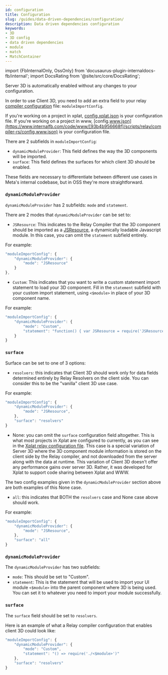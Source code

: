```yaml
---
id: configuration
title: Configuration
slug: /guides/data-driven-dependencies/configuration/
description: Data driven dependencies configuration
keywords:
- 3D
- 3D config
- data driven dependencies
- module
- match
- MatchContainer
---
```

import {FbInternalOnly, OssOnly} from 'docusaurus-plugin-internaldocs-fb/internal';
import DocsRating from '@site/src/core/DocsRating';

Server 3D is automatically enabled without any changes to your configuration.

In order to use Client 3D, you need to add an extra field to your relay [compiler configuration](https://relay.dev/docs/getting-started/installation-and-setup/#compiler-configuration) file: `moduleImportConfig`.

<FbInternalOnly>

If you're working on a project in xplat, [config.xplat.json](https://www.internalfb.com/code/fbsource/[3b58a2b59826]/xplat/relay/compiler-rs/config.xplat.json) is your configuration file. If you're working on a
project in www, [config.www.json](https://www.internalfb.com/code/www/[93b4b956668f]/scripts/relay/compiler-rs/config.www.json) is your configuration file.

</FbInternalOnly>


There are 2 subfields in `moduleImportConfig`:
- `dynamicModuleProvider`: This field defines the way the 3D components will be imported.
- `surface`: This field defines the surfaces for which client 3D should be enabled.

These fields are necessary to differentiate between different use cases in Meta's internal codebase, but in OSS they're more straightforward.

<FbInternalOnly>

### `dynamicModuleProvider`

`dynamicModuleProvider` has 2 subfields: `mode` and `statement`.

There are 2 modes that `dynamicModuleProvider` can be set to:
- `JSResource`: This indicates to the Relay Compiler that the 3D component should be imported as a [JSResource](https://www.internalfb.com/intern/wiki/Static_Resources/haste_comet/JSResource/), a dynamically loadable Javascript module. In this case, you can omit the `statement` subfield entirely.

For example:

```js
"moduleImportConfig": {
    "dynamicModuleProvider": {
        "mode": "JSResource"
    }
},
```

- `Custom`: This indicates that you want to write a custom statement import statement to load your 3D component. Fill in the `statement`
subfield with your custom import statement, using `<$module>` in place of your 3D component name.

For example:
```js
"moduleImportConfig": {
    "dynamicModuleProvider": {
        "mode": "Custom",
        "statement": "function() { var JSResource = require('JSResource'); return JSResource('m#<$module>'); }"
    }
}
```

### `surface`

Surface can be set to one of 3 options:
- `resolvers`: this indicates that Client 3D should work only for data fields determined entirely by Relay Resolvers on the client side. You can consider this to be the "vanilla" client 3D use case.

For example:
```js
"moduleImportConfig": {
    "dynamicModuleProvider": {
        "mode": "JSResource",
    },
    "surface": "resolvers"
}
```

- None: you can omit the `surface` configuration field altogether. This is what most projects in Xplat are configured to currently, as
you can see in the [Xplat relay configuration file](https://www.internalfb.com/code/fbsource/[3b58a2b59826]/xplat/relay/compiler-rs/config.xplat.json). This case is a special variation of Server 3D where the 3D component module information is stored on the client side by the Relay compiler, and not downloaded from the server along with the data at runtime. This variation of Client 3D doesn't offer any performance gains over server 3D. Rather, it was developed for Xplat to support code sharing between Xplat and WWW.

The two config examples given in the `dynamicModuleProvider` section above are both examples of this None case.
- `all`: this indicates that BOTH the `resolvers` case and None case above should work.

For example:
```js
"moduleImportConfig": {
    "dynamicModuleProvider": {
        "mode": "JSResource",
    },
    "surface": "all"
}
```

</FbInternalOnly>

<OssOnly>

### `dynamicModuleProvider`

The `dynamicModuleProvider` has two subfields:
- `mode`: This should be set to "Custom".
- `statement`: This is the statement that will be used to import your UI module `<$module>` into the
parent component where 3D is being used. You can set it to whatever you need to import your module successfully.

### `surface`

The `surface` field should be set to `resolvers`.

Here is an example of what a Relay compiler configuration that enables client 3D could look like:

```js
"moduleImportConfig": {
    "dynamicModuleProvider": {
        "mode": "Custom",
        "statement": "() => require('./<$module>')"
    },
    "surface": "resolvers"
}
```

</OssOnly>

<DocsRating />
